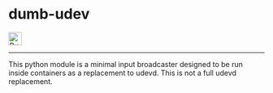 dumb-udev
===========================

<a href='https://ko-fi.com/I2I21F8E1' target='_blank'><img height='26' style='border:0px;height:26px;' src='https://cdn.ko-fi.com/cdn/kofi1.png?v=2' border='0' alt='Buy Me a Coffee at ko-fi.com' /></a>

---

This python module is a minimal input broadcaster designed to be run inside containers as a replacement to udevd.
This is not a full udevd replacement.
